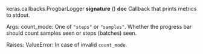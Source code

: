 keras.callbacks.ProgbarLogger
__signature__
()
__doc__
Callback that prints metrics to stdout.

Args:
    count_mode: One of `"steps"` or `"samples"`.
        Whether the progress bar should
        count samples seen or steps (batches) seen.

Raises:
    ValueError: In case of invalid `count_mode`.
